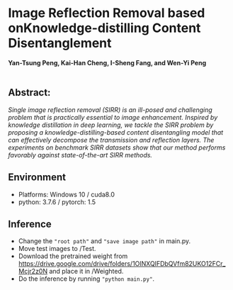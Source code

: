 # Image Reflection Removal based onKnowledge-distilling Content Disentanglement

**Yan-Tsung Peng, Kai-Han Cheng, I-Sheng Fang, and Wen-Yi Peng** <br>
<br>
## **Abstract:** <br>

_Single image reflection removal (SIRR) is an ill-posed and challenging problem that is practically essential to image enhancement. Inspired by knowledge distillation in deep learning, we tackle the SIRR problem by proposing a knowledge-distilling-based content disentangling model that can effectively decompose the transmission and reflection layers.  The experiments on benchmark SIRR datasets show that our method performs favorably against state-of-the-art SIRR methods._

  
## Environment <br>
  
*  Platforms: Windows 10 / cuda8.0 <br>
*  python: 3.7.6 / pytorch: 1.5 <br>
  

## Inference <br>
*  Change the `"root path"` and `"save image path"` in main.py. <br>
*  Move test images to /Test. <br>
*  Download the pretrained weight from https://drive.google.com/drive/folders/1OINXQIFDbQVfm82UKO12FCr_Mcjr2z0N and place it in /Weighted. <br>
*  Do the inference by running `"python main.py"`. <br>    


  
